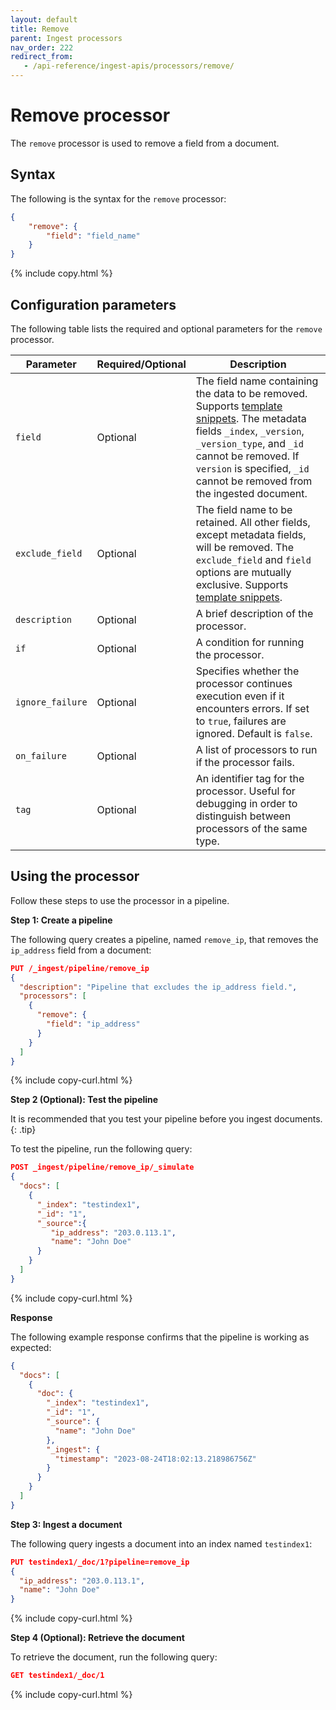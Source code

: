 ```yaml
---
layout: default
title: Remove
parent: Ingest processors
nav_order: 222
redirect_from:
   - /api-reference/ingest-apis/processors/remove/
---
```


# Remove processor

The `remove` processor is used to remove a field from a document. 

## Syntax

The following is the syntax for the `remove` processor: 

```json
{
    "remove": {
        "field": "field_name"
    }
}
```
{% include copy.html %}

## Configuration parameters

The following table lists the required and optional parameters for the `remove` processor.

| Parameter  | Required/Optional  | Description  |
|---|---|---|
`field`  | Optional  | The field name containing the data to be removed. Supports [template snippets]({{site.url}}{{site.baseurl}}/ingest-pipelines/create-ingest/#template-snippets). The metadata fields `_index`, `_version`, `_version_type`, and `_id` cannot be removed. If `version` is specified, `_id` cannot be removed from the ingested document. |
`exclude_field`  | Optional  | The field name to be retained. All other fields, except metadata fields, will be removed. The `exclude_field` and `field` options are mutually exclusive. Supports [template snippets]({{site.url}}{{site.baseurl}}/ingest-pipelines/create-ingest/#template-snippets).  |
`description`  | Optional  | A brief description of the processor.  |
`if` | Optional | A condition for running the processor. |
`ignore_failure` | Optional | Specifies whether the processor continues execution even if it encounters errors. If set to `true`, failures are ignored. Default is `false`. |
`on_failure` | Optional | A list of processors to run if the processor fails. |
`tag` | Optional | An identifier tag for the processor. Useful for debugging in order to distinguish between processors of the same type. |

## Using the processor

Follow these steps to use the processor in a pipeline.

**Step 1: Create a pipeline** 

The following query creates a pipeline, named `remove_ip`, that removes the `ip_address` field from a document: 

```json
PUT /_ingest/pipeline/remove_ip
{
  "description": "Pipeline that excludes the ip_address field.",
  "processors": [
    {
      "remove": {
        "field": "ip_address"
      }
    }
  ]
}
```
{% include copy-curl.html %}

**Step 2 (Optional): Test the pipeline**

It is recommended that you test your pipeline before you ingest documents.
{: .tip}

To test the pipeline, run the following query:

```json
POST _ingest/pipeline/remove_ip/_simulate
{
  "docs": [
    {
      "_index": "testindex1",
      "_id": "1",
      "_source":{
         "ip_address": "203.0.113.1",
         "name": "John Doe"
      }
    }
  ]
}
```
{% include copy-curl.html %}

**Response**

The following example response confirms that the pipeline is working as expected:

```json
{
  "docs": [
    {
      "doc": {
        "_index": "testindex1",
        "_id": "1",
        "_source": {
          "name": "John Doe"
        },
        "_ingest": {
          "timestamp": "2023-08-24T18:02:13.218986756Z"
        }
      }
    }
  ]
}
```

**Step 3: Ingest a document**

The following query ingests a document into an index named `testindex1`:

```json
PUT testindex1/_doc/1?pipeline=remove_ip
{
  "ip_address": "203.0.113.1",
  "name": "John Doe"
}
```
{% include copy-curl.html %}

**Step 4 (Optional): Retrieve the document**

To retrieve the document, run the following query:

```json
GET testindex1/_doc/1
```
{% include copy-curl.html %}
